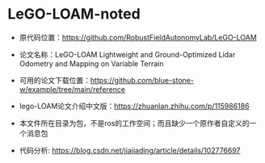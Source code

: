 # LeGO-LOAM-noted

* 原代码位置：https://github.com/RobustFieldAutonomyLab/LeGO-LOAM

* 论文名称：LeGO-LOAM Lightweight and Ground-Optimized Lidar Odometry and Mapping on Variable Terrain

* 可用的论文下载位置：https://github.com/blue-stone-w/example/tree/main/reference

* lego-LOAM论文介绍中文版：https://zhuanlan.zhihu.com/p/115986186

* 本文件所在目录为包，不是ros的工作空间；而且缺少一个原作者自定义的一个消息包

* 代码分析: https://blog.csdn.net/jiajiading/article/details/102776697

